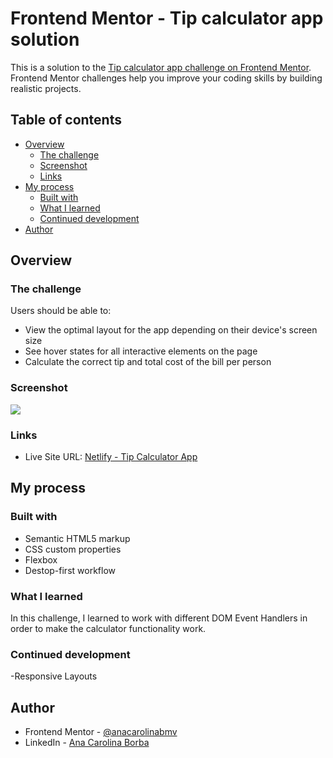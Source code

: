 # Frontend Mentor - Tip calculator app solution

This is a solution to the [Tip calculator app challenge on Frontend Mentor](https://www.frontendmentor.io/challenges/tip-calculator-app-ugJNGbJUX). Frontend Mentor challenges help you improve your coding skills by building realistic projects.

## Table of contents

- [Overview](#overview)
  - [The challenge](#the-challenge)
  - [Screenshot](#screenshot)
  - [Links](#links)
- [My process](#my-process)
  - [Built with](#built-with)
  - [What I learned](#what-i-learned)
  - [Continued development](#continued-development)
- [Author](#author)

## Overview

### The challenge

Users should be able to:

- View the optimal layout for the app depending on their device's screen size
- See hover states for all interactive elements on the page
- Calculate the correct tip and total cost of the bill per person

### Screenshot

![](.images/screenshot.png)

### Links

- Live Site URL: [Netlify - Tip Calculator App](https://fm-tip-calc-app.netlify.app/)

## My process

### Built with

- Semantic HTML5 markup
- CSS custom properties
- Flexbox
- Destop-first workflow

### What I learned

In this challenge, I learned to work with different DOM Event Handlers in order to make the calculator functionality work.

### Continued development

-Responsive Layouts

## Author

- Frontend Mentor - [@anacarolinabmv](https://www.frontendmentor.io/profile/anacarolinabmv)
- LinkedIn - [Ana Carolina Borba](https://www.linkedin.com/in/ana-carolina-borba-88377632/)
